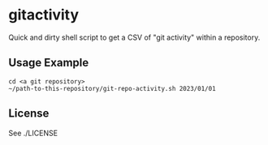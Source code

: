 # gitactivity

Quick and dirty shell script to get a CSV of "git activity" within a repository.

## Usage Example

```
cd <a git repository>
~/path-to-this-repository/git-repo-activity.sh 2023/01/01
```

## License

See ./LICENSE